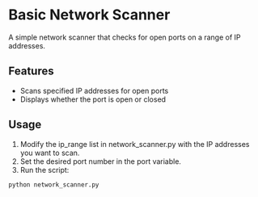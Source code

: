 # Basic Network Scanner

A simple network scanner that checks for open ports on a range of IP addresses. 

## Features

- Scans specified IP addresses for open ports
- Displays whether the port is open or closed

## Usage

1. Modify the ip_range list in network_scanner.py with the IP addresses you want to scan.
2. Set the desired port number in the port variable.
3. Run the script:

```sh
python network_scanner.py
